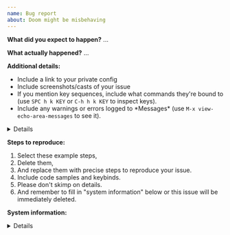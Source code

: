 ```yaml
---
name: Bug report
about: Doom might be misbehaving
---
```

<!-- 
  Please take the time to write a detailed bug report. Your issue will be 
  automatically deleted if it is too vague or fails to adhere to this template 
  without good reason.
-->

**What did you expect to happen?**
...


**What actually happened?**
...


**Additional details:**
- Include a link to your private config
- Include screenshots/casts of your issue
- If you mention key sequences, include what commands they're bound to (use `SPC
  h k KEY` or `C-h h k KEY` to inspect keys).
- Include any warnings or errors logged to \*Messages\* (use `M-x
  view-echo-area-messages` to see it).

<details><pre>
If an error message is involved include a backtrace of it.

How to acquire a backtrace:
https://github.com/hlissner/doom-emacs/blob/develop/docs/getting_started.org#how-to-extract-a-backtrace-from-an-error
</pre></details>


**Steps to reproduce:**
1. Select these example steps,
2. Delete them,
3. And replace them with precise steps to reproduce your issue.
4. Include code samples and keybinds.
5. Please don't skimp on details.
6. And remember to fill in "system information" below or this issue will be
   immediately deleted.


**System information:**
<details><pre>
Place the output of `M-x doom/info` or `~/.emacs.d/bin/doom info` here.
</pre></details>
